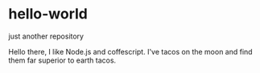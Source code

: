 # hello-world
just another repository


Hello there, I like Node.js and coffescript.
I've tacos on the moon and find them far superior to earth tacos.
